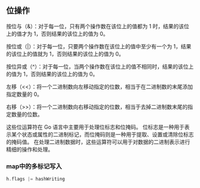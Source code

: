 
## 位操作

按位与（&）：对于每一位，只有两个操作数在该位上的值都为 1 时，结果的该位上的值才为 1，否则结果的该位上的值为 0。

按位或（|）：对于每一位，只要两个操作数在该位上的值中至少有一个为 1，结果的该位上的值就为 1，否则结果的该位上的值为 0。

按位异或（^）：对于每一位，当两个操作数在该位上的值不相同时，结果的该位上的值为 1，否则结果的该位上的值为 0。

左移（<<）：将一个二进制数向左移动指定的位数，相当于在二进制数的末尾添加指定数量的 0。

右移（>>）：将一个二进制数向右移动指定的位数，相当于去掉二进制数末尾的指定数量的位数。

这些位运算符在 Go 语言中主要用于处理位标志和位掩码。
位标志是一种用于表示某个状态或属性的二进制标记，而位掩码则是一种用于提取、设置或清除位标志的掩码值。
在处理二进制数据时，这些运算符可以用于对数据的二进制表示进行精细的操作和处理。

### map中的多标记写入
```go
h.flags |= hashWriting
```
